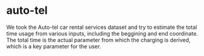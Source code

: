 # auto-tel
We took the Auto-tel car rental services dataset and try to estimate the total time usage from various inputs, including the beggining and end coordinate. The total time is the actual parameter from which the charging is derived, which is a key parameter for the user.

